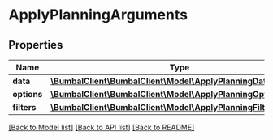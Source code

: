 # ApplyPlanningArguments

## Properties
Name | Type | Description | Notes
------------ | ------------- | ------------- | -------------
**data** | [**\BumbalClient\BumbalClient\Model\ApplyPlanningDataModel**](ApplyPlanningDataModel.md) |  | [optional] 
**options** | [**\BumbalClient\BumbalClient\Model\ApplyPlanningOptionsModel**](ApplyPlanningOptionsModel.md) |  | [optional] 
**filters** | [**\BumbalClient\BumbalClient\Model\ApplyPlanningFiltersModel**](ApplyPlanningFiltersModel.md) |  | [optional] 

[[Back to Model list]](../README.md#documentation-for-models) [[Back to API list]](../README.md#documentation-for-api-endpoints) [[Back to README]](../README.md)


